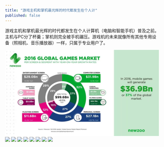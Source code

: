 ```yaml
---
title: "游戏主机和掌机最光辉的时代都发生在个人计"
published: false
---
```

游戏主机和掌机最光辉的时代都发生在个人计算机（电脑和智能手机）普及之前。主机与PC分了杯羹；掌机则完全被手机碾压。游戏机的未来就像所有其他专用设备（照相机、音乐播放器）一样，只属于专业用户了。

![](./1.jpg)
![](./2.jpg)
![](./3.jpg)
![](./4.jpg)
![](./5.jpg)
![](./6.jpg)
![](./7.jpg)
![](./8.jpg)
![](./9.jpg)
